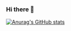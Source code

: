 ### Hi there 👋

[![Anurag's GitHub stats](https://github-readme-stats-eight-cyan-30.vercel.app/api?username=phl23&show_icons=true&theme=vision-friendly-dark&show=prs_merged_percentage)](https://github.com/phl23)

<!--
**phl23/phl23** is a ✨ _special_ ✨ repository because its `README.md` (this file) appears on your GitHub profile.

Here are some ideas to get you started:

- 🔭 I’m currently working on ...
- 🌱 I’m currently learning ...
- 👯 I’m looking to collaborate on ...
- 🤔 I’m looking for help with ...
- 💬 Ask me about ...
- 📫 How to reach me: ...
- 😄 Pronouns: ...
- ⚡ Fun fact: ...
-->
